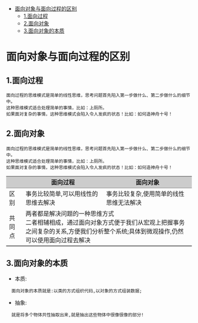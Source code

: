 <!-- GFM-TOC -->
* [面向对象与面向过程的区别](#面向对象与面向过程的区别)
    * [1.面向过程](#1面向过程)
    * [2.面向对象](#2面向对象)
    * [3.面向对象的本质](#3面向对象的本质)
<!-- GFM-TOC -->

# 面向对象与面向过程的区别
## 1.面向过程
```
面向过程的思维模式是简单的线性思维，思考问题首先陷入第一步做什么、第二步做什么的细节中。
这种思维模式适合处理简单的事情，比如：上厕所。
如果面对复杂的事情，这种思维模式会陷入令人发疯的状态！比如：如何造神舟十号！
```
## 2.面向对象
```
面向过程的思维模式是简单的线性思维，思考问题首先陷入第一步做什么、第二步做什么的细节中。
这种思维模式适合处理简单的事情，比如：上厕所。
如果面对复杂的事情，这种思维模式会陷入令人发疯的状态！比如：如何造神舟十号！
```
<table frame="hsides" rules="groups" cellspacing=0 cellpadding=0>
<!-- 表头部分 -->
<thead align=center style="font-weight:bolder; background-color:#cccccc">
     <tr>
          <td></td>
          <td>面向过程</td>
          <td>面向对象</td>
     </tr>
</thead>

<tbody>
    <tr>
        <td>区别</td>
        <td>事务比较简单,可以用线性的思维去解决</td>
        <td>事务比较复杂,使用简单的线性思维无法解决</td>
    </tr>
    <tr>
        <td>共同点</td>
        <td colspan="2">两者都是解决问题的一种思维方式</br>
        二者相辅相成，通过面向对象方式便于我们从宏观上把握事务之间复杂的关系,方便我们分析整个系统;具体到微观操作,仍然可以使用面向过程去解决</td>
    </tr>
</tbody>
</table>

## 3.面向对象的本质
 - 本质:
```
  面向对象的本质就是:以类的方式组织代码,以对象的方式组装数据;
```
 - 抽象:
```
  就是将多个物体共性抽取出来,就是抽出这些物体中很像很像的部分!
```

